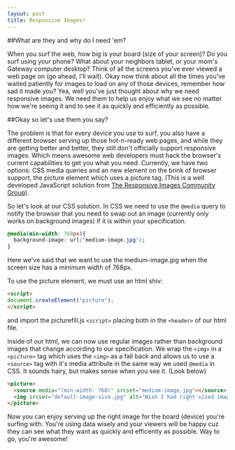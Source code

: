 ```yaml
---
layout: post
title: Responsive Images!
---
```


##What are they and why do I need 'em?

When you surf the web, how big is your board (size of your screen)?  Do you surf using your phone?  What about your neighbors tablet, or your mom's Gateway computer desktop?  Think of all the screens you've ever viewed a web page on (go ahead, I'll wait).  Okay now think about all the times you've waited patiently for images to load on any of those devices, remember how sad it made you?  Yea, well you've just thought about why we need responsive images.  We need them to help us enjoy what we see no matter how we're seeing it and to see it as quickly and efficiently as possible.


##Okay so let's use them you say?

The problem is that for every device you use to surf, you also have a different browser serving up those hot-n-ready web pages, and while they are getting better and better, they still don't officially support responsive images.  Which means awesome web developers must hack the browser's current capabilities to get you what you need. Currently, we have two options: CSS media queries and an new element on the brink of browser support, the picture element which uses a picture tag. (This is a well developed JavaScript solution from [The Responsive Images Community Group](https://www.responsiveimages.org)).

So let's look at our CSS solution.  In CSS we need to use the `@media` query to notify the browser that you need to swap out an image (currently only works on background images) if it is within your specification.

```css
@media(min-width: 768px){
  background-image: url('medium-image.jpg');
}
```
Here we've said that we want to use the medium-image.jpg when the screen size has a minimum width of 768px.

To use the picture element, we must use an html shiv: 

```html
<script>
document.createElement("picture");
</script>
```
and import the picturefill.js `<script>` placing both in the `<header>` of our html file.

Inside of our html, we can now use regular images rather than background images that change according to our specification.  We wrap the `<img>` in a `<picture>` tag which uses the `<img>` as a fall back and allows us to use a `<source>` tag with it's media attribute in the same way we used `@media` in CSS.  It sounds hairy, but makes sense when you see it. (Look below)

```html
<picture>
  <source media="(min-width: 768)" srcset="medium-image.jpg"></source>
  <img srcset="default-image-size.jpg" alt="Wish I had right sized image">
</picture>
```

Now you can enjoy serving up the right image for the board (device) you're surfing with.  You're using data wisely and your viewers will be happy cuz they can see what they want as quickly and efficently as possible.  Way to go, you're awesome!
